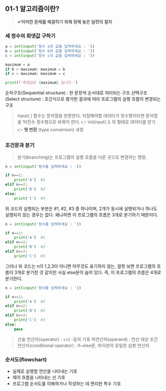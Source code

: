 ## 01-1 알고리즘이란?

>**✔어떠한 문제를 해결하기 위해 정해 놓은 일련의 절차**

### 세 정수의 최댓값 구하기
```python
a = int(input('정수 a의 값을 입력하세요 : '))
b = int(input('정수 b의 값을 입력하세요 : '))
c = int(input('정수 c의 값을 입력하세요 : '))

maximum = a
if b > maximum: maximum = b
if c > maximum: maximum = c

print(f'최댓값은 {maximum} 입니다.')
```


순차구조(Sequential structure) : 한 문장씩 순서대로 처리되는 구조
선택구조(Select structure) : 조건식으로 평가한 결과에 따라 프로그램의 실행 흐름이 변경되는 구조

> input( ) 함수는 문자열을 반환한다. 저장해야할 데이터가 정수형이라면 문자열을 10진수 정수형으로 바꿔야 한다. 👉 int(input( )) 의 형태로 데이터를 받기. 👉 **형 변환** (type conversion) 과정


### 조건문과 분기

> 분기(branching)는 프로그램의 실행 흐름을 다른 곳으로 변경하는 명령.

```python
n = int(input('정수를 입력하세요 : '))

if n==1:
	print('A')	#1
elif n==2:
	print('B')	#2
else:
	print('C')	#3
```

위 코드의 실행되는 부분은 #1, #2, #3 중 하나이며, 2개가 동시에 실행되거나 하나도 실행되지 않는 경우는 없다. 왜냐하면 이 프로그램의 흐름은 3개로 분기하기 때문이다.

```python
n = int(input('정수를 입력하세요 : '))

if n==1:
	print('A')	#1
elif n==2:
	print('B')	#2
elif n==3:
	print('C')	#3
```

그러나 위 코드는 n이 1,2,3이 아니면 아무것도 표기하지 않는, 얼핏 보면 프로그램의 흐름이 3개로 분기한 것 같지만 사실 else문이 숨어 있다. 즉, 이 프로그램의 흐름은 4개로 분기한다.

```python
n = int(input('정수를 입력하세요 : '))

if n==1:
	print('A')	#1
elif n==2:
	print('B')	#2
elif n==3:
	print('C')	#3
else:
	pass
```

> 산술 연산자(operator) : +나 -등의 기호
피연산자(operand) : 연산 대상
조건 연산자(conditional operator) : if~else문, 파이썬의 유일한 삼항 연산자.


### 순서도(flowchart)

- 실제로 실행할 연산을 나타내는 기호
- 제어 흐름을 나타내는 선 기호
- 프로그램 순서도를 이해하거나 작성하는 데 편리한 특수 기호

